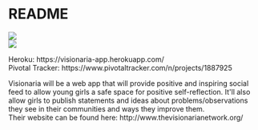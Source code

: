 <h1>README</h1>

<p><a href="https://codeclimate.com/github/rails/rails"><img src="https://codeclimate.com/github/rails/rails/badges/gpa.svg" /></a> <br>
<img src="https://travis-ci.org/joannangx/visionaria_app.svg?branch=master"/></p>

<p>Heroku: https://visionaria-app.herokuapp.com/ <br>
Pivotal Tracker: https://www.pivotaltracker.com/n/projects/1887925</p>

<p>Visionaria will be a web app that will provide positive and inspiring social feed to allow young girls a safe space 
for positive self-reflection. It'll also allow girls to publish statements and ideas about problems/observations 
they see in their communities and ways they improve them. <br>
Their website can be found here: http://www.thevisionarianetwork.org/</p>